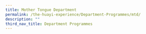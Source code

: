 ```yaml
---
title: Mother Tongue Department
permalink: /the-huayi-experience/Department-Programmes/mtd/
description: ""
third_nav_title: Department Programmes
---
```

